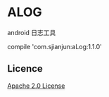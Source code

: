 # ALOG
android 日志工具

compile 'com.sjianjun:aLog:1.1.0'
## Licence
 [Apache 2.0 License](http://www.apache.org/licenses/LICENSE-2.0.html)

